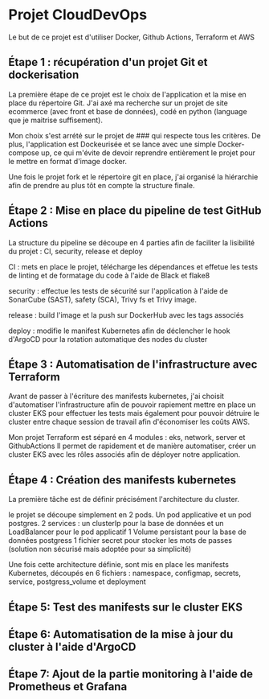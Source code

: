 # Projet CloudDevOps

Le but de ce projet est d'utiliser Docker, Github Actions, Terraform et AWS

## Étape 1 : récupération d'un projet Git et dockerisation

La première étape de ce projet est le choix de l'application et la mise en place du répertoire Git.
J'ai axé ma recherche sur un projet de site ecommerce (avec front et base de données), codé en python (language que je maitrise suffisement).

Mon choix s'est arrété sur le projet de ### qui respecte tous les critères. De plus, l'application est Dockeurisée et se lance avec une simple Docker-compose up, ce qui m'évite de devoir reprendre entièrement le projet pour le mettre en format d'image docker.

Une fois le projet fork et le répertoire git en place, j'ai organisé la hiérarchie afin de prendre au plus tôt en compte la structure finale.

## Étape 2 : Mise en place du pipeline de test GitHub Actions

La structure du pipeline se découpe en 4 parties afin de faciliter la lisibilité du projet : CI, security, release et deploy

CI : mets en place le projet, télécharge les dépendances et effetue les tests de linting et de formatage du code à l'aide de Black et flake8

security : effectue les tests de sécurité sur l'application à l'aide de SonarCube (SAST), safety (SCA), Trivy fs et Trivy image.

release : build l'image et la push sur DockerHub avec les tags associés

deploy : modifie le manifest Kubernetes afin de déclencher le hook d'ArgoCD pour la rotation automatique des nodes du cluster

## Étape 3 : Automatisation de l'infrastructure avec Terraform

Avant de passer à l'écriture des manifests kubernetes, j'ai choisit d'automatiser l'infrastructure afin de pouvoir rapiement mettre en place un cluster EKS pour effectuer les tests mais également pour pouvoir détruire le cluster entre chaque session de travail afin d'économiser les coûts AWS.

Mon projet Terraform est séparé en 4 modules : eks, network, server et GithubActions
Il permet de rapidement et de manière automatiser, créer un cluster EKS avec les rôles associés afin de déployer notre application.

## Étape 4 : Création des manifests kubernetes

La première tâche est de définir précisément l'architecture du cluster.

le projet se découpe simplement en 2 pods. Un pod applicative et un pod postgres.
2 services : un clusterIp pour la base de données et un LoadBalancer pour le pod applicatif
1 Volume persistant pour la base de données postgress
1 fichier secret pour stocker les mots de passes (solution non sécurisé mais adoptée pour sa simplicité)

Une fois cette architecture définie, sont mis en place les manifests Kubernetes, découpés en 6 fichiers : namespace, configmap, secrets, service, postgress_volume et deployment

## Étape 5: Test des manifests sur le cluster EKS

## Étape 6: Automatisation de la mise à jour du cluster à l'aide d'ArgoCD

## Étape 7: Ajout de la partie monitoring à l'aide de Prometheus et Grafana